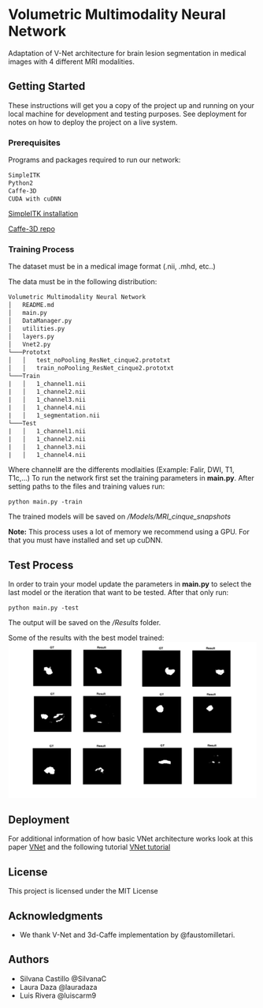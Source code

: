 # Volumetric Multimodality Neural Network
 
Adaptation of V-Net architecture for brain lesion segmentation in medical images with 4 different MRI modalities.
 
## Getting Started
 
These instructions will get you a copy of the project up and running on your local machine for development and testing purposes. See deployment for notes on how to deploy the project on a live system.
 
### Prerequisites
 
Programs and packages required to run our network:
 
```
SimpleITK 
Python2
Caffe-3D
CUDA with cuDNN
```
[SimpleITK installation](https://itk.org/Wiki/SimpleITK/GettingStarted#Build_It_Yourself) 

[Caffe-3D repo](https://github.com/faustomilletari/3D-Caffe)
 
### Training Process
 
The dataset must be in a medical image format (.nii, .mhd, etc..)
 
The data must be in the following distribution:
 
 
```
Volumetric Multimodality Neural Network
│   README.md
│   main.py  
│   DataManager.py  
│   utilities.py  
│   layers.py
│   Vnet2.py    
└───Prototxt
│   │   test_noPooling_ResNet_cinque2.prototxt
│   │   train_noPooling_ResNet_cinque2.prototxt
└───Train
|   │   1_channel1.nii
|   │   1_channel2.nii
|   │   1_channel3.nii
|   │   1_channel4.nii
|   │   1_segmentation.nii
└───Test
|   │   1_channel1.nii
|   │   1_channel2.nii
|   │   1_channel3.nii
|   │   1_channel4.nii
```
 
Where channel# are the differents modlaities (Example: Falir, DWI, T1, T1c,...)
To run the network first set the training parameters in **main.py**. After setting paths to the files and training values run:
```
python main.py -train
```
The trained models will be saved on */Models/MRI_cinque_snapshots*

**Note:** This process uses a lot of memory we recommend using a GPU. For that you must have installed and set up cuDNN.
## Test Process
 
In order to train your model update the parameters in **main.py** to select the last model or the iteration that want to be tested. After that only run:
```
python main.py -test
```
The output will be saved on the */Results* folder.

Some of the results with the best model trained:
![](/Results.png) 
## Deployment
 
For additional information of how basic VNet architecture works look at this paper [VNet](https://arxiv.org/pdf/1606.04797v1.pdf) and the following tutorial [VNet tutorial](https://sagarhukkire.github.io/Vnet-Cafffe_Guide/)
 
 
## License
 
This project is licensed under the MIT License 
 
## Acknowledgments
 
* We thank V-Net and 3d-Caffe implementation by @faustomilletari. 
 
## Authors
* Silvana Castillo @SilvanaC
* Laura Daza @lauradaza
* Luis Rivera @luiscarm9
 
 
